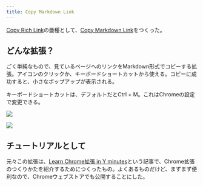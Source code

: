 ```yaml
---
title: Copy Markdown Link
---
```

[Copy Rich Link](https://chrome.google.com/webstore/detail/copy-rich-link/hikiamlgpdcabppakpmemaofmkgknpea)の亜種として、[Copy Markdown Link](https://chrome.google.com/webstore/detail/copy-markdown-link/gkceaaphhbeanfciglgpffnncfpipjpa)をつくった。

どんな拡張？
------

ごく単純なもので、見ているページへのリンクをMarkdown形式でコピーする拡張。アイコンのクリックか、キーボードショートカットから使える。コピーに成功すると、小さなポップアップが表示される。

キーボードショートカットは、デフォルトだとCtrl + M。これはChromeの設定で変更できる。

![](https://lh5.googleusercontent.com/CqzO9bRXMhElCNreS5tnfptyGfnbm6LYtOXLtgc6Aq46YGeUUEAnnBehYg8giOtg_BIrE7GpcLC_drWNdOduuFgPYC4CV8IBJUIitJFjXAzwsPiMmWJSdllKfuC4q9jUmcTEjLOP7LVRl4D7dlr3zQ)

![](https://lh5.googleusercontent.com/8MgItl3tg_4TpCbgJnargA0zB5EGIOgHTf6Vk0WScOxEaE7opB59gB9jl52ixe0MXxQdXqES5444-tsboU_hR27PBwsPfClSJtmzfUabTtFYoIQxnCc3MviPXSivSLycVnhSYi0w44BGIzfJDr073A)

チュートリアルとして
----------

元々この拡張は、[Learn Chrome拡張 in Y minutes](https://r7kamura.com/articles/2022-05-18-learn-chrome-extention-in-y-minutes)という記事で、Chrome拡張のつくりかたを紹介するためにつくったもの。よくあるものだけど、まずまず便利なので、Chromeウェブストアでも公開することにした。
